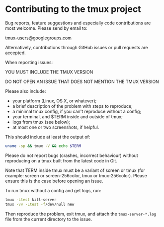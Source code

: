 # Contributing to the tmux project

Bug reports, feature suggestions and especially code contributions are most
welcome. Please send by email to:

tmux-users@googlegroups.com

Alternatively, contributions through GitHub issues or pull requests are accepted.

When reporting issues:

YOU MUST INCLUDE THE TMUX VERSION

DO NOT OPEN AN ISSUE THAT DOES NOT MENTION THE TMUX VERSION

Please also include:

- your platform (Linux, OS X, or whatever);
- a brief description of the problem with steps to reproduce;
- a minimal tmux config, if you can't reproduce without a config;
- your terminal, and $TERM inside and outside of tmux;
- logs from tmux (see below);
- at most one or two screenshots, if helpful.

This should include at least the output of:

~~~bash
uname -sp && tmux -V && echo $TERM
~~~

Please do not report bugs (crashes, incorrect behaviour) without reproducing on
a tmux built from the latest code in Git.

Note that TERM inside tmux must be a variant of screen or tmux (for example:
screen or screen-256color, tmux or tmux-256color). Please ensure this is the
case before opening an issue.

To run tmux without a config and get logs, run:

~~~bash
tmux -Ltest kill-server
tmux -vv -Ltest -f/dev/null new
~~~

Then reproduce the problem, exit tmux, and attach the `tmux-server-*.log` file
from the current directory to the issue.
